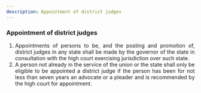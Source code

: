 ```yaml
---
description: Appointment of district judges
---
```


### Appointment of district judges

1. <div style="text-align: justify"> Appointments of persons to be, and the posting and promotion of, district judges in any state shall be made by the governor of the state in consultation with the high court exercising jurisdiction over such state.
2. <div style="text-align: justify"> A person not already in the service of the union or the state shall only be eligible to be appointed a district judge if the person has been for not less than seven years an advocate or a pleader and is recommended by the high court for appointment.